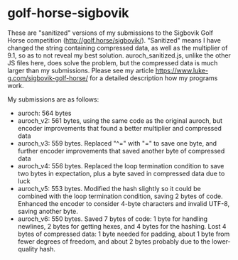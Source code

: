 # golf-horse-sigbovik
These are "sanitized" versions of my submissions to the Sigbovik Golf Horse competition (http://golf.horse/sigbovik/). "Sanitized" means I have changed the string containing compressed data, as well as the multiplier of 9.1, so as to not reveal my best solution. auroch_sanitized.js, unlike the other JS files here, does solve the problem, but the compressed data is much larger than my submissions. Please see my article https://www.luke-g.com/sigbovik-golf-horse/ for a detailed description how my programs work.

My submissions are as follows:
* auroch: 564 bytes
* auroch_v2: 561 bytes, using the same code as the original auroch, but encoder improvements that found a better multiplier and compressed data
* auroch_v3: 559 bytes. Replaced "^=" with "=" to save one byte, and further encoder improvements that saved another byte of compressed data
* auroch_v4: 556 bytes. Replaced the loop termination condition to save two bytes in expectation, plus a byte saved in compressed data due to luck
* auroch_v5: 553 bytes. Modified the hash slightly so it could be combined with the loop termination condition, saving 2 bytes of code. Enhanced the encoder to consider 4-byte characters and invalid UTF-8, saving another byte.
* auroch_v6: 550 bytes. Saved 7 bytes of code: 1 byte for handling newlines, 2 bytes for getting hexes, and 4 bytes for the hashing. Lost 4 bytes of compressed data: 1 byte needed for padding, about 1 byte from fewer degrees of freedom, and about 2 bytes probably due to the lower-quality hash.

